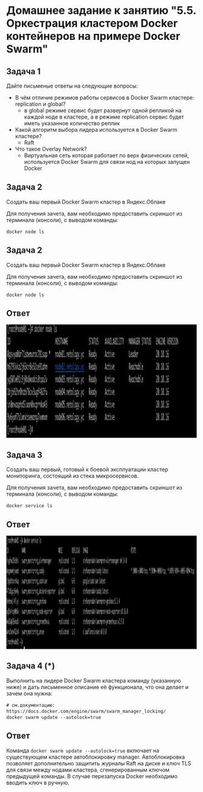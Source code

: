 # Домашнее задание к занятию "5.5. Оркестрация кластером Docker контейнеров на примере Docker Swarm"

## Задача 1

Дайте письменые ответы на следующие вопросы:

- В чём отличие режимов работы сервисов в Docker Swarm кластере: replication и global?
  * в global режиме сервис будет развернут одной репликой на каждой ноде в кластере, а в режиме replication сервис будет иметь указанное количество реплик
- Какой алгоритм выбора лидера используется в Docker Swarm кластере?
  * Raft
- Что такое Overlay Network?
  * Виртуальная сеть которая работает по верх физических сетей, используется Docker Swarm для связи нод на которых запущен Docker

## Задача 2

Создать ваш первый Docker Swarm кластер в Яндекс.Облаке

Для получения зачета, вам необходимо предоставить скриншот из терминала (консоли), с выводом команды:
```
docker node ls
```

## Задача 2

Создать ваш первый Docker Swarm кластер в Яндекс.Облаке

Для получения зачета, вам необходимо предоставить скриншот из терминала (консоли), с выводом команды:
```
docker node ls
```
## Ответ
<p align="center">
  <img width="700" height="300" src="./img/1.png">
</p>

## Задача 3

Создать ваш первый, готовый к боевой эксплуатации кластер мониторинга, состоящий из стека микросервисов.

Для получения зачета, вам необходимо предоставить скриншот из терминала (консоли), с выводом команды:
```
docker service ls
```
## Ответ
<p align="center">
  <img width="900" height="300" src="./img/2.png">
</p>

## Задача 4 (*)

Выполнить на лидере Docker Swarm кластера команду (указанную ниже) и дать письменное описание её функционала, что она делает и зачем она нужна:
```
# см.документацию: https://docs.docker.com/engine/swarm/swarm_manager_locking/
docker swarm update --autolock=true
```
## Ответ

Команда ```docker swarm update --autolock=true``` включает на существующем кластере автоблокировку manager.
Автоблокировка позволяет дополнительно защитить журналы Raft на диске и ключ TLS для связи между нодами кластера, сгенерированным ключом предыдущей команды.
В случае перезапуска Docker необходимо вводить ключ в ручную. 